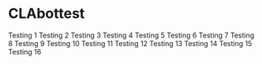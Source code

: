 # CLAbottest
Testing 1
Testing 2
Testing 3
Testing 4
Testing 5
Testing 6
Testing 7
Testing 8
Testing 9
Testing 10
Testing 11
Testing 12
Testing 13
Testing 14
Testing 15
Testing 16
